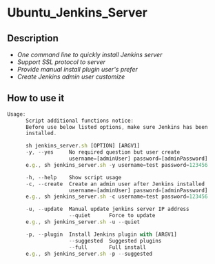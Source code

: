 # Ubuntu_Jenkins_Server

## Description
* *One command line to quickly install Jenkins server*
* *Support SSL protocol to server*
* *Provide manual install plugin user's prefer*
* *Create Jenkins admin user customize*

## How to use it

```javascript
Usage:
      Script additional functions notice:
      Before use below listed options, make sure Jenkins has been
      installed.

      sh jenkins_server.sh [OPTION] [ARGV1]
      -y, --yes     No required question but user create
                    username=[adminUser] password=[adminPassword]
      e.g., sh jenkins_server.sh -y username=test password=123456

      -h, --help    Show script usage
      -c, --create  Create an admin user after Jenkins installed
                    username=[adminUser] password=[adminPassword]
      e.g., sh jenkins_server.sh -c username=test password=123456

      -u, --update  Manual update jenkins server IP address
                    --quiet      Force to update
      e.g., sh jenkins_server.sh -u --quiet

      -p, --plugin  Install Jenkins plugin with [ARGV1]
                    --suggested  Suggested plugins
                    --full       Full install
      e.g., sh jenkins_server.sh -p --suggested
```

